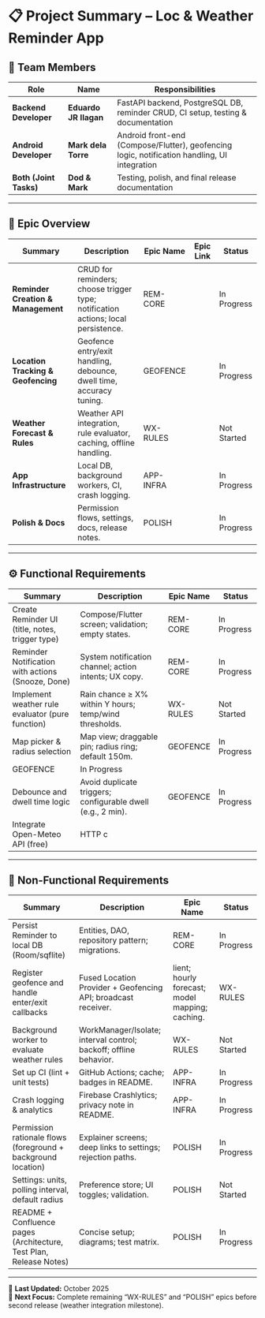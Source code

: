 # 📋 Project Summary – Loc & Weather Reminder App

## 👥 Team Members
| Role | Name | Responsibilities |
|------|------|------------------|
| **Backend Developer** | **Eduardo JR Ilagan** | FastAPI backend, PostgreSQL DB, reminder CRUD, CI setup, testing & documentation |
| **Android Developer** | **Mark dela Torre** | Android front-end (Compose/Flutter), geofencing logic, notification handling, UI integration |
| **Both (Joint Tasks)** | **Dod & Mark** | Testing, polish, and final release documentation |

---

## 🧾 Epic Overview

| Summary | Description | Epic Name | Epic Link | Status |
|----------|--------------|------------|------------|---------|
| **Reminder Creation & Management** | CRUD for reminders; choose trigger type; notification actions; local persistence. | REM-CORE |  | In Progress |
| **Location Tracking & Geofencing** | Geofence entry/exit handling, debounce, dwell time, accuracy tuning. | GEOFENCE |  | In Progress |
| **Weather Forecast & Rules** | Weather API integration, rule evaluator, caching, offline handling. | WX-RULES |  | Not Started |
| **App Infrastructure** | Local DB, background workers, CI, crash logging. | APP-INFRA |  | In Progress |
| **Polish & Docs** | Permission flows, settings, docs, release notes. | POLISH |  | In Progress |

---

## ⚙️ Functional Requirements

| Summary | Description | Epic Name | Status |
|----------|--------------|------------|---------|
| Create Reminder UI (title, notes, trigger type) | Compose/Flutter screen; validation; empty states. | REM-CORE | In Progress |
| Reminder Notification with actions (Snooze, Done) | System notification channel; action intents; UX copy. | REM-CORE | In Progress |
| Implement weather rule evaluator (pure function) | Rain chance ≥ X% within Y hours; temp/wind thresholds. | WX-RULES | Not Started |
| Map picker & radius selection | Map view; draggable pin; radius ring; default 150m. | GEOFENCE | In Progress |
GEOFENCE | In Progress |
| Debounce and dwell time logic | Avoid duplicate triggers; configurable dwell (e.g., 2 min). | GEOFENCE | In Progress |
| Integrate Open-Meteo API (free) | HTTP c
---

## 🧩 Non-Functional Requirements

| Summary | Description | Epic Name | Status |
|----------|--------------|------------|---------|
| Persist Reminder to local DB (Room/sqflite) | Entities, DAO, repository pattern; migrations. | REM-CORE | In Progress |
| Register geofence and handle enter/exit callbacks | Fused Location Provider + Geofencing API; broadcast receiver. | lient; hourly forecast; model mapping; caching. | WX-RULES | Not Started |
| Background worker to evaluate weather rules | WorkManager/Isolate; interval control; backoff; offline behavior. | WX-RULES | Not Started |
| Set up CI (lint + unit tests) | GitHub Actions; cache; badges in README. | APP-INFRA | In Progress |
| Crash logging & analytics | Firebase Crashlytics; privacy note in README. | APP-INFRA | In Progress |
| Permission rationale flows (foreground + background location) | Explainer screens; deep links to settings; rejection paths. | POLISH | In Progress |
| Settings: units, polling interval, default radius | Preference store; UI toggles; validation. | POLISH | Not Started |
| README + Confluence pages (Architecture, Test Plan, Release Notes) | Concise setup; diagrams; test matrix. | POLISH | In Progress |

---

📅 **Last Updated:** October 2025  
🧭 **Next Focus:** Complete remaining “WX-RULES” and “POLISH” epics before second release (weather integration milestone).
